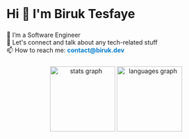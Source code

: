 <br clear="both">

<h1 align="left">Hi 👋 I'm Biruk Tesfaye</h1>

###

<p align="left">🔭 I’m a Software Engineer<br> 💬 Let's connect and talk about any tech-related stuff <br>📫 How to reach me: <a href="mailto:contact@biruk.dev" style="color: #007acc; text-decoration: none; font-weight: bold;">contact@biruk.dev</a></p>


###

<div align="center">
  <img src="https://github-readme-stats.vercel.app/api?username=biruk-tl&hide_title=false&hide_rank=false&show_icons=true&include_all_commits=true&count_private=true&disable_animations=false&theme=dracula&locale=en&hide_border=false&order=1" height="150" alt="stats graph"  />
  <img src="https://github-readme-stats.vercel.app/api/top-langs?username=biruk-tl&locale=en&hide_title=false&layout=compact&card_width=320&langs_count=5&theme=dracula&hide_border=false&order=2" height="150" alt="languages graph"  />
</div>

###
